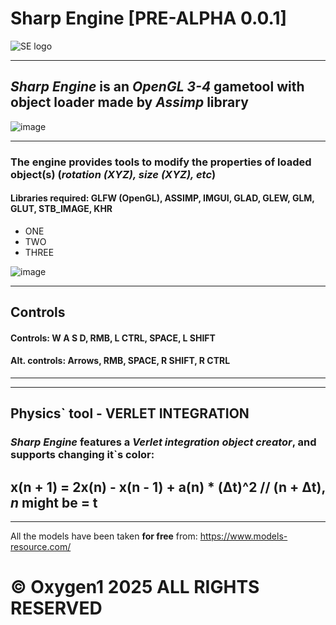 # Sharp Engine [PRE-ALPHA 0.0.1]

![SE logo](https://github.com/user-attachments/assets/af8632f7-37c6-4222-893e-dbc644a85c29)


________________________________________________________________________________________________________________________________________________________________________________________________
## ***Sharp Engine*** is an *OpenGL 3-4* gametool with object loader made by *Assimp* library 

![image](https://github.com/user-attachments/assets/e9a7f600-a4a6-492e-8caf-46b68649d966)


________________________________________________________________________________________________________________________________________________________________________________________________
### The engine provides tools to modify the properties of loaded object(s) (*rotation (XYZ), size (XYZ), etc*)
#### Libraries required: GLFW (OpenGL), ASSIMP, IMGUI, GLAD, GLEW, GLM, GLUT, STB_IMAGE, KHR
+ ONE
+ TWO
+ THREE

![image](https://github.com/user-attachments/assets/ed104acf-eca1-4a64-b5c6-77ccad72a207)




________________________________________________________________________________________________________________________________________________________________________________________________
## Controls
#### Controls: W A S D, RMB, L CTRL, SPACE, L SHIFT
#### Alt. controls: Arrows, RMB, SPACE, R SHIFT, R CTRL
________________________________________________________________________________________________________________________________________________________________________________________________



________________________________________________________________________________________________________________________________________________________________________________________________
## Physics` tool - VERLET INTEGRATION
### ***Sharp Engine*** features a ***Verlet integration*** *object creator*, and supports changing it`s color:

## x(n + 1) = 2x(n) - x(n - 1) + a(n) * (Δt)^2             // (n + Δt), *n* might be = t
________________________________________________________________________________________________________________________________________________________________________________________________





All the models have been taken **for free** from: https://www.models-resource.com/

# © Oxygen1 2025 ALL RIGHTS RESERVED
